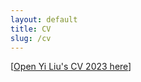 ```yaml
---
layout: default
title: CV
slug: /cv
---
```

<div class="deskContent">
<center>
<object  data= "https://yiliu1998.github.io/cvpdf/CV_Yi_Liu.pdf"
	 width="800"
	 height="500">
</object >
</center>
</div>

[<a href="https://yiliu1998.github.io/cvpdf/CV_Yi_Liu.pdf" target="_blank">Open Yi Liu's CV 2023 here</a>]


